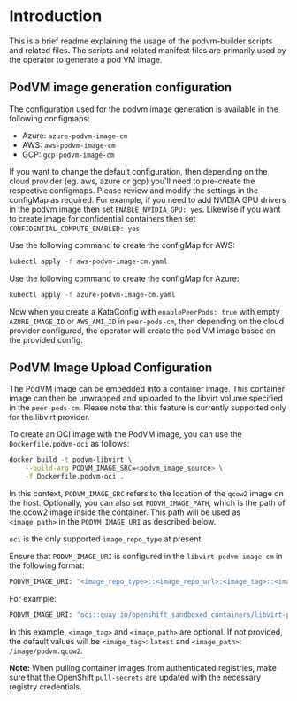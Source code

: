 # Introduction

This is a brief readme explaining the usage of the podvm-builder scripts and
related files.  The scripts and related manifest files are primarily used by
the operator to generate a pod VM image.

## PodVM image generation configuration

The configuration used for the podvm image generation is available in the following configmaps:

- Azure: `azure-podvm-image-cm`
- AWS: `aws-podvm-image-cm`
- GCP: `gcp-podvm-image-cm`

If you want to change the default configuration, then depending on the cloud
provider (eg. aws, azure or gcp) you'll need to pre-create the respective
configmaps.  Please review and modify the settings in the configMap as
required.  For example, if you need to add NVIDIA GPU drivers in the podvm
image then set `ENABLE_NVIDIA_GPU: yes`. Likewise if you want to create image
for confidential containers then set `CONFIDENTIAL_COMPUTE_ENABLED: yes`.

Use the following command to create the configMap for AWS:

```sh
kubectl apply -f aws-podvm-image-cm.yaml
```

Use the following command to create the configMap for Azure:

```sh
kubectl apply -f azure-podvm-image-cm.yaml
```

Now when you create a KataConfig with `enablePeerPods: true` with empty
`AZURE_IMAGE_ID` or `AWS_AMI_ID` in `peer-pods-cm`, then depending on the cloud
provider configured, the operator will create the pod VM image based on the
provided config.

## PodVM Image Upload Configuration

The PodVM image can be embedded into a container image. This container image can then be unwrapped and uploaded to the libvirt volume specified in the `peer-pods-cm`. Please note that this feature is currently supported only for the libvirt provider.

To create an OCI image with the PodVM image, you can use the `Dockerfile.podvm-oci` as follows:

```bash
docker build -t podvm-libvirt \
    --build-arg PODVM_IMAGE_SRC=<podvm_image_source> \
    -f Dockerfile.podvm-oci .
```

In this context, `PODVM_IMAGE_SRC` refers to the location of the `qcow2` image on the host. Optionally, you can also set `PODVM_IMAGE_PATH`, which is the path of the qcow2 image inside the container. This path will be used as `<image_path>` in the `PODVM_IMAGE_URI` as described below.

`oci` is the only supported `image_repo_type` at present.

Ensure that `PODVM_IMAGE_URI` is configured in the `libvirt-podvm-image-cm` in the following format:

```bash
PODVM_IMAGE_URI: "<image_repo_type>::<image_repo_url>:<image_tag>::<image_path>"
```

For example:

```bash
PODVM_IMAGE_URI: "oci::quay.io/openshift_sandboxed_containers/libvirt-podvm-image:latest::/image/podvm-390x.qcow2"
```

In this example, `<image_tag>` and `<image_path>` are optional. If not provided, the default values will be `<image_tag>`: `latest` and `<image_path>`: `/image/podvm.qcow2`.

**Note:** When pulling container images from authenticated registries, make sure that the OpenShift `pull-secrets` are updated with the necessary registry credentials.
